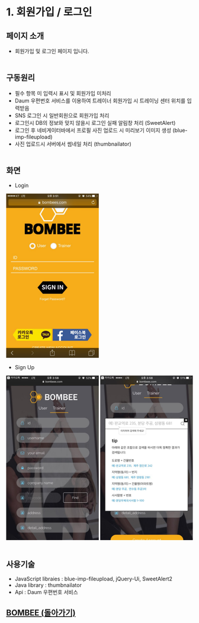 # 1. 회원가입 / 로그인

## 페이지 소개
* 회원가입 및 로그인 페이지 입니다.
<br><br>
## 구동원리
* 필수 항목 미 입력시 표시 및 회원가입 미처리
* Daum 우편번호 서비스를 이용하여 트레이너 회원가입 시 트레이닝 센터 위치를 입력받음
* SNS 로그인 시 일반회원으로 회원가입 처리
* 로그인시 DB의 정보와 맞지 않을시 로그인 실패 알림창 처리 (SweetAlert)
* 로그인 후 네비게이터바에서 프로필 사진 업로드 시 미리보기 이미지 생성 (blue-imp-fileupload)
* 사진 업로드시 서버에서 썸네일 처리 (thumbnailator)
<br><br>
## 화면
- Login

<img src="Readme/Image/봄비메인.jpg" width="250">

- Sign Up

<img src="./Readme/Image/회원가입1.jpg" width="250"> <img src="./Readme/Image/회원가입2.jpg" width="250">
<br><br>
## 사용기술
* JavaScript libraies : blue-imp-fileupload, jQuery-Ui,  SweetAlert2
* Java library : thumbnailator<br>
* Api : Daum 우편번호 서비스<br>

## [BOMBEE (돌아가기)](https://github.com/min1mi/BOMBEE)<br>
